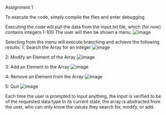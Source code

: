 Assignment 1

To execute the code, simply compile the files and enter debugging

Executing the code will pull the data from the input.txt file, which (for now) contains integers 1-100
The user will then be shown a menu.
![image](https://user-images.githubusercontent.com/90648776/190499885-b8d3d517-150f-4939-8c10-602089fbef51.png)

Selecting from the menu will execute branching and achieve the following results:
1: Search the Array for an Integer
![image](https://user-images.githubusercontent.com/90648776/190500067-e22333a3-c234-49ca-9c58-5ec78d53b8ee.png)

2: Modify an Element of the Array
![image](https://user-images.githubusercontent.com/90648776/190500161-472b0457-237c-4f87-b79e-3f0cf46e413b.png)

3: Add an Element to the Array
![image](https://user-images.githubusercontent.com/90648776/190500557-de3c5f9f-3f3c-4beb-9a9b-33c3750381c4.png)

4: Remove an Element from the Array
![image](https://user-images.githubusercontent.com/90648776/190500723-75818939-4ea0-412f-a163-296277d9c987.png)

5: Quit
![image](https://user-images.githubusercontent.com/90648776/190500805-d27a0019-ab2a-442a-b9fd-23139ee1b8a3.png)

Each time the user is prompted to input anything, the input is verified to be of the requested data type
In its current state, the array is abstracted from the user, who can only know the values they search for, modify, or add.
